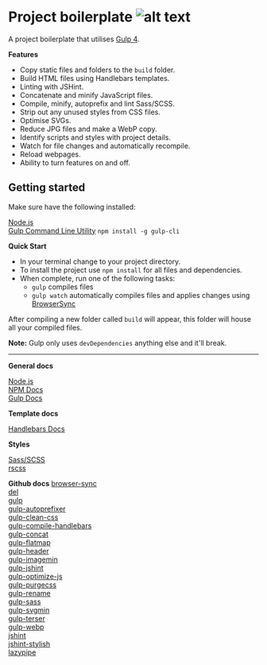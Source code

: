 # Project boilerplate ![alt text](https://travis-ci.com/University-of-Hull/project-boilerplate.svg?token=69ckJa4VXSaQchDQg4bW&branch=master "Travis CI status")

A project boilerplate that utilises [Gulp 4](https://gulpjs.com/).

**Features**

- Copy static files and folders to the `build` folder.
- Build HTML files using Handlebars templates.
- Linting with JSHint.
- Concatenate and minify JavaScript files.
- Compile, minify, autoprefix and lint Sass/SCSS.
- Strip out any unused styles from CSS files.
- Optimise SVGs.
- Reduce JPG files and make a WebP copy.
- Identify scripts and styles with project details.
- Watch for file changes and automatically recompile.
- Reload webpages.
- Ability to turn features on and off.

## Getting started

Make sure have the following installed:

[Node.js](https://nodejs.org/en/)  
[Gulp Command Line Utility](https://gulpjs.com/) `npm install -g gulp-cli`

**Quick Start**

- In your terminal change to your project directory.
- To install the project use `npm install` for all files and dependencies.
- When complete, run one of the following tasks:
  - `gulp` compiles files
  - `gulp watch` automatically compiles files and applies changes using [BrowserSync](https://browsersync.io/)

After compiling a new folder called `build` will appear, this folder will house all your compiled files.

**Note:** Gulp only uses `devDependencies` anything else and it'll break.

---

**General docs**

[Node.js](https://nodejs.org/en/)  
[NPM Docs](https://www.npmjs.com/)  
[Gulp Docs](https://gulpjs.com/)

**Template docs**

[Handlebars Docs](https://handlebarsjs.com/)

**Styles**

[Sass/SCSS](https://sass-lang.com/)  
[rscss](https://rscss.io/)

**Github docs**
[browser-sync](https://browsersync.io/)  
[del](https://github.com/sindresorhus/del#readme)  
[gulp](https://gulpjs.com/)  
[gulp-autoprefixer](https://github.com/sindresorhus/gulp-autoprefixer#readme)  
[gulp-clean-css](https://github.com/scniro/gulp-clean-css#readme)  
[gulp-compile-handlebars](https://github.com/kaanon/gulp-compile-handlebars)  
[gulp-concat](https://github.com/gulp-community/gulp-concat#readme)  
[gulp-flatmap](https://github.com/mariusGundersen/gulp-flatmap#readme)  
[gulp-header](https://github.com/tracker1/gulp-header#readme)  
[gulp-imagemin](https://github.com/sindresorhus/gulp-imagemin#readme)  
[gulp-jshint](https://github.com/spalger/gulp-jshint)  
[gulp-optimize-js](https://github.com/prateekbh/gulp-optimize-js#readme)  
[gulp-purgecss](https://github.com/FullHuman/gulp-purgecss#readme)  
[gulp-rename](https://github.com/hparra/gulp-rename)  
[gulp-sass](https://github.com/dlmanning/gulp-sass#readme)  
[gulp-svgmin](https://github.com/ben-eb/gulp-svgmin)  
[gulp-terser](https://github.com/duan602728596/gulp-terser#readme)  
[gulp-webp](https://github.com/sindresorhus/gulp-webp#readme)  
[jshint](https://jshint.com/)  
[jshint-stylish](https://github.com/sindresorhus/jshint-stylish#readme)  
[lazypipe](https://github.com/OverZealous/lazypipe)
